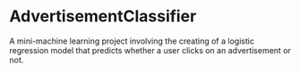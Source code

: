 # AdvertisementClassifier
A mini-machine learning project involving the creating of a logistic regression model that predicts whether a user clicks on an advertisement or not. 
